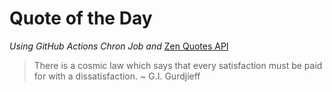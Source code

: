 # Quote of the Day 
*Using GitHub Actions Chron Job and* [Zen Quotes API]( https://zenquotes.io/ )
> There is a cosmic law which says that every satisfaction must be paid for with a dissatisfaction. ~ G.I. Gurdjieff
